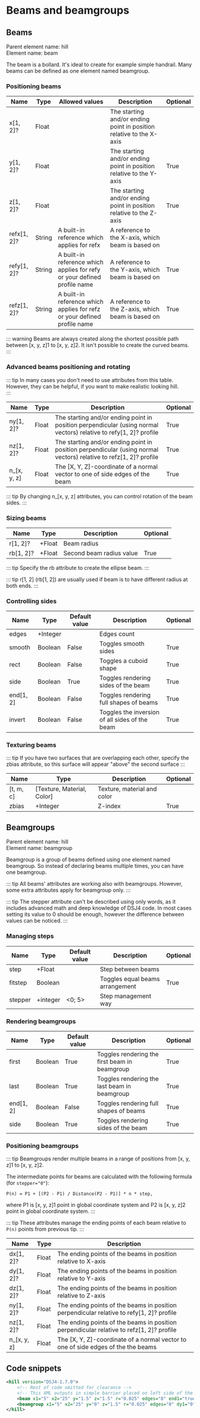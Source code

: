 # Beams and beamgroups

## Beams

Parent element name: hill\
Element name: beam

The beam is a bollard. It's ideal to create for example simple handrail. Many beams can be defined as one element named beamgroup.

### Positioning beams

| Name        | Type   | Allowed values                                                           | Description                                                         | Optional |
| ----------- | ------ | ------------------------------------------------------------------------ | ------------------------------------------------------------------- | -------- |
| x[1, 2]?    | Float  |                                                                          | The starting and/or ending point in position relative to the X-axis |          |
| y[1, 2]?    | Float  |                                                                          | The starting and/or ending point in position relative to the Y-axis | True     |
| z[1, 2]?    | Float  |                                                                          | The starting and/or ending point in position relative to the Z-axis | True     |
| refx[1, 2]? | String | A built-in reference which applies for refx                              | A reference to the X-axis, which beam is based on                   |          |
| refy[1, 2]? | String | A built-in reference which applies for refy or your defined profile name | A reference to the Y-axis, which beam is based on                   | True     |
| refz[1, 2]? | String | A built-in reference which applies for refz or your defined profile name | A reference to the Z-axis, which beam is based on                   | True     |

::: warning
Beams are always created along the shortest possible path between [x, y, z]1 to [x, y, z]2. It isn't possible to create the curved beams.
:::

### Advanced beams positioning and rotating

::: tip
In many cases you don't need to use attributes from this table. However, they can be helpful, if you want to make realistic looking hill.  
:::

| Name        | Type   | Description                                                                                                       | Optional |
| ----------- | ------ | ----------------------------------------------------------------------------------------------------------------- | -------- |
| ny[1, 2]?   | Float  | The starting and/or ending point in position perpendicular (using normal vectors) relative to refy[1, 2]? profile | True     |
| nz[1, 2]?   | Float  | The starting and/or ending point in position perpendicular (using normal vectors) relative to refz[1, 2]? profile | True     |
| n_[x, y, z] | Float  | The [X, Y, Z]-coordinate of a normal vector to one of side edges of the beam                                      | True     |

::: tip
By changing n_[x, y, z] attributes, you can control rotation of the beam sides. 
:::

### Sizing beams

| Name      | Type   | Description              | Optional |
| --------- | ------ | ------------------------ | -------- |
| r[1, 2]?  | +Float | Beam radius              |          |
| rb[1, 2]? | +Float | Second beam radius value | True     |

::: tip
Specify the rb attribute to create the ellipse beam.
:::

::: tip
r[1, 2] (rb[1, 2]) are usually used if beam is to have different radius at both ends. 
:::

### Controlling sides

| Name      | Type     | Default value | Description                                    | Optional |
| --------- | -------- | ------------- | ---------------------------------------------- | -------- |
| edges     | +Integer |               | Edges count                                    |          |
| smooth    | Boolean  | False         | Toggles smooth sides                           | True     |
| rect      | Boolean  | False         | Toggles a cuboid shape                         | True     |
| side      | Boolean  | True          | Toggles rendering sides of the beam            | True     |
| end[1, 2] | Boolean  | False         | Toggles rendering full shapes of beams         | True     |
| invert    | Boolean  | False         | Toggles the inversion of all sides of the beam | True     |

### Texturing beams

::: tip
If you have two surfaces that are overlapping each other, specify the zbias attribute, so this surface will appear "above" the second surface
:::

| Name      | Type                       | Description                 | Optional |
| --------- | -------------------------- | --------------------------- | -------- |
| [t, m, c] | [Texture, Material, Color] | Texture, material and color |          |
| zbias     | +Integer                   | Z-index                     | True     |

## Beamgroups

Parent element name: hill\
Element name: beamgroup

Beamgroup is a group of beams defined using one element named beamgroup. So instead of declaring beams multiple times, you can have one beamgroup.

::: tip
All beams' attributes are working also with beamgroups. However, some extra attributes apply for beamgroup only.
:::

::: tip
The stepper attribute can't be described using only words, as it includes advanced math and deep knowledge of DSJ4 code. In most cases setting its value to 0 should be enough, however the difference between values can be noticed.
:::

### Managing steps

| Name    | Type     | Default value | Description                     | Optional |
| ------- | -------- | ------------- | ------------------------------- | -------- |
| step    | +Float   |               | Step between beams              |          |
| fitstep | Boolean  |               | Toggles equal beams arrangement | True     |
| stepper | +integer | <0; 5>        | Step management way             |          |

### Rendering beamgroups

| Name      | Type    | Default value | Description                                   | Optional |
| --------- | ------- | ------------- | --------------------------------------------- | -------- |
| first     | Boolean | True          | Toggles rendering the first beam in beamgroup | True     |
| last      | Boolean | True          | Toggles rendering the last beam in beamgroup  | True     |
| end[1, 2] | Boolean | False         | Toggles rendering full shapes of beams        | True     |
| side      | Boolean | True          | Toggles rendering sides of the beam           | True     |

### Positioning beamgroups

::: tip
Beamgroups render multiple beams in a range of positions from [x, y, z]1 to [x, y, z]2.

The intermediate points for beams are calculated with the following formula (for `stepper="0"`):

`P(n) = P1 + [(P2 - P1) / Distance(P2 - P1)] * n * step,`

where P1 is [x, y, z]1 point in global coordinate system and P2 is [x, y, z]2 point in global coordinate system.
:::

::: tip
These attributes manage the ending points of each beam relative to `P(n)` points from previous tip.
:::

| Name        | Type  | Description                                                                              |
| ----------- | ----- | ---------------------------------------------------------------------------------------- |
| dx[1, 2]?   | Float | The ending points of the beams in position relative to X-axis                            |
| dy[1, 2]?   | Float | The ending points of the beams in position relative to Y-axis                            |
| dz[1, 2]?   | Float | The ending points of the beams in position relative to Z-axis                            |
| ny[1, 2]?   | Float | The ending points of the beams in position perpendicular relative to refy[1, 2]? profile |
| nz[1, 2]?   | Float | The ending points of the beams in position perpendicular relative to refz[1, 2]? profile |
| n_[x, y, z] | Float | The [X, Y, Z]-coordinate of a normal vector to one of side edges of the the beams        | 

## Code snippets

``` xml
<hill version="DSJ4-1.7.0">
    <!-- Rest of code omitted for clearance -->
    <!-- This XML outputs in simple barrier placed on left side of the inrun. -->
    <beam x1="5" x2="25" y="1.5" z="1.5" r="0.025" edges="8" end1="true" end2="true" smooth="true" t="Textures\metal.png" m="Materials\metal.xml" c="0x505050" refx="inrun" refy="inrun-top"/>
    <beamgroup x1="5" x2="25" y="0" z="1.5" r="0.025" edges="8" dy1="0" dy2="1.5" end1="false" end2="true" smooth="true" stepper="1" step="1" t="Textures\metal.png" m="Materials\metal.xml" c="0x505050" refx="inrun" refy="inrun-top"/>
</hill>
```
